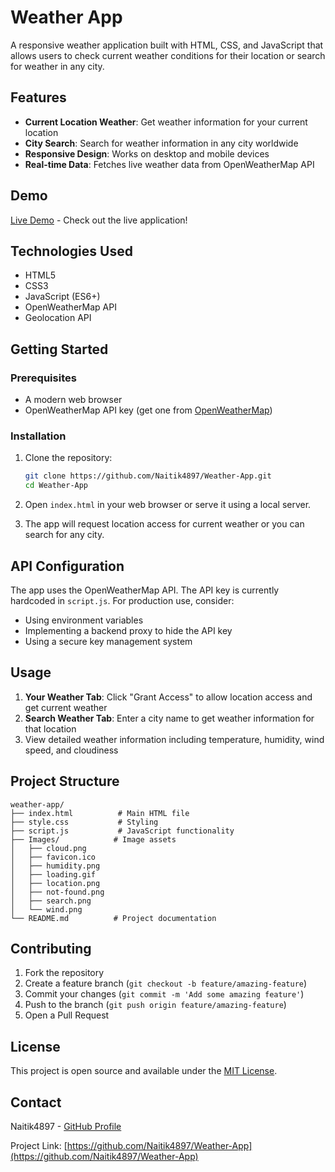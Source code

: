 # Weather App

A responsive weather application built with HTML, CSS, and JavaScript that allows users to check current weather conditions for their location or search for weather in any city.

## Features

- **Current Location Weather**: Get weather information for your current location
- **City Search**: Search for weather information in any city worldwide
- **Responsive Design**: Works on desktop and mobile devices
- **Real-time Data**: Fetches live weather data from OpenWeatherMap API

## Demo

[Live Demo](https://weather-app-beige-three-23.vercel.app/) - Check out the live application!

## Technologies Used

- HTML5
- CSS3
- JavaScript (ES6+)
- OpenWeatherMap API
- Geolocation API

## Getting Started

### Prerequisites

- A modern web browser
- OpenWeatherMap API key (get one from [OpenWeatherMap](https://openweathermap.org/api))

### Installation

1. Clone the repository:
   ```bash
   git clone https://github.com/Naitik4897/Weather-App.git
   cd Weather-App
   ```

2. Open `index.html` in your web browser or serve it using a local server.

3. The app will request location access for current weather or you can search for any city.

## API Configuration

The app uses the OpenWeatherMap API. The API key is currently hardcoded in `script.js`. For production use, consider:

- Using environment variables
- Implementing a backend proxy to hide the API key
- Using a secure key management system

## Usage

1. **Your Weather Tab**: Click "Grant Access" to allow location access and get current weather
2. **Search Weather Tab**: Enter a city name to get weather information for that location
3. View detailed weather information including temperature, humidity, wind speed, and cloudiness

## Project Structure

```
weather-app/
├── index.html          # Main HTML file
├── style.css           # Styling
├── script.js           # JavaScript functionality
├── Images/            # Image assets
│   ├── cloud.png
│   ├── favicon.ico
│   ├── humidity.png
│   ├── loading.gif
│   ├── location.png
│   ├── not-found.png
│   ├── search.png
│   └── wind.png
└── README.md          # Project documentation
```

## Contributing

1. Fork the repository
2. Create a feature branch (`git checkout -b feature/amazing-feature`)
3. Commit your changes (`git commit -m 'Add some amazing feature'`)
4. Push to the branch (`git push origin feature/amazing-feature`)
5. Open a Pull Request

## License

This project is open source and available under the [MIT License](LICENSE).

## Contact

Naitik4897 - [GitHub Profile](https://github.com/Naitik4897)

Project Link: [https://github.com/Naitik4897/Weather-App](https://github.com/Naitik4897/Weather-App)
